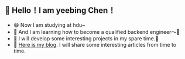 ## 👋 Hello！I am yeebing Chen！
- 😄 Now I am studying at hdu~
- 👀 And I am learning how to become a qualified backend engineer～🧐
- 🥳 I will develop some interesting projects in my spare time.🤩
- 🙏 [Here is my blog](https://www.yeebing.cn). I will share some interesting articles from time to time.
